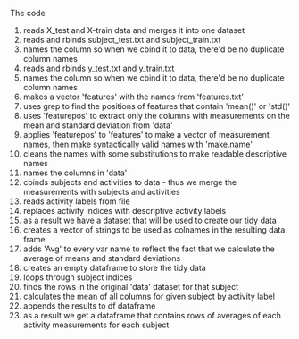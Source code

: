 ﻿
The code 

1. reads X_test and X-train data and merges it into one dataset
2. reads and rbinds subject_test.txt and subject_train.txt
3. names the column so when we cbind it to data, there'd be no duplicate column names
4. reads and rbinds y_test.txt and y_train.txt
5. names the column so when we cbind it to data, there'd be no duplicate column names
6. makes a vector 'features' with the names from 'features.txt'
7. uses grep to find the positions of features that contain 'mean()' or 'std()'
8. uses 'featurepos' to extract only the columns with measurements on the mean and standard deviation from 'data'
9. applies 'featurepos' to 'features' to make a vector of measurement names, then make syntactically valid names with 'make.name'
10. cleans the names with some substitutions to make readable descriptive names
11. names the columns in 'data'
12. cbinds subjects and activities to data - thus we merge the measurements with subjects and activities
13. reads activity labels from file
14. replaces activity indices with descriptive activity labels
15. as a result we have a dataset that will be used to create our tidy data
16. creates a vector of strings to be used as colnames in the resulting data frame
17. adds 'Avg' to every var name to reflect the fact that we calculate the average of means and standard deviations
18. creates an empty dataframe to store the tidy data
19. loops through subject indices
20. finds the rows in the original 'data' dataset for that subject
21. calculates the mean of all columns for given subject by activity label
22. appends the results to df dataframe
23. as a result we get a dataframe that contains rows of averages of each activity measurements for each subject